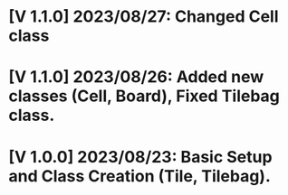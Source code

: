 # [V 1.1.0] 2023/08/27: Changed Cell class
# [V 1.1.0] 2023/08/26: Added new classes (Cell, Board), Fixed Tilebag class.
# [V 1.0.0] 2023/08/23: Basic Setup and Class Creation (Tile, Tilebag).

